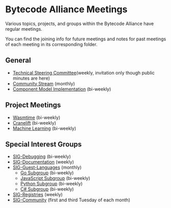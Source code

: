 # Bytecode Alliance Meetings

Various topics, projects, and groups within the Bytecode Alliance have regular meetings.

You can find the joining info for future meetings and notes for past meetings of each meeting in its corresponding folder.

## General

* [Technical Steering Committee](./tsc)(weekly, invitation only though public minutes are here)
* [Community Stream](./community) (monthly)
* [Component Model Implementation](./component-model) (bi-weekly)

## Project Meetings

* [Wasmtime](./wasmtime) (bi-weekly)
* [Cranelift](./cranelift) (bi-weekly)
* [Machine Learning](./machine-learning/) (bi-weekly)

## Special Interest Groups

* [SIG-Debugging](./SIG-Debugging) (bi-weekly)
* [SIG-Documentation](./SIG-Documentation) (weekly)
* [SIG-Guest-Languages](./SIG-Guest-Languages) (monthly)
  * [Go Subgroup](./SIG-Guest-Languages/Go) (bi-weekly)
  * [JavaScript Subgroup](./SIG-Guest-Languages/JavaScript) (bi-weekly)
  * [Python Subgroup](./SIG-Guest-Languages/Python) (bi-weekly)
  * [C# Subgroup](./SIG-Guest-Languages/Csharp) (bi-weekly)
* [SIG-Registries](./sig-registries) (weekly)
* [SIG-Community](./SIG-Community) (first and third Tuesday of each month)